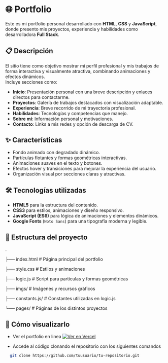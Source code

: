 # 🌐 Portfolio

Este es mi portfolio personal desarrollado con **HTML**, **CSS** y **JavaScript**, donde presento mis proyectos, experiencia y habilidades como desarrolladora **Full Stack**.

## 📋 Descripción

El sitio tiene como objetivo mostrar mi perfil profesional y mis trabajos de forma interactiva y visualmente atractiva, combinando animaciones y efectos dinámicos.  
Incluye secciones como:
- **Inicio**: Presentación personal con una breve descripción y enlaces directos para contactarme.
- **Proyectos**: Galería de trabajos destacados con visualización adaptable.
- **Experiencia**: Breve recorrido de mi trayectoria profesional.
- **Habilidades**: Tecnologías y competencias que manejo.
- **Sobre mí**: Información personal y motivaciones.
- **Contacto**: Links a mis redes y opción de descarga de CV.

## ✨ Características
- Fondo animado con degradado dinámico.
- Partículas flotantes y formas geométricas interactivas.
- Animaciones suaves en el texto y botones.
- Efectos hover y transiciones para mejorar la experiencia del usuario.
- Organización visual por secciones claras y atractivas.

## 🛠️ Tecnologías utilizadas
- **HTML5** para la estructura del contenido.
- **CSS3** para estilos, animaciones y diseño responsivo.
- **JavaScript (ES6)** para lógica de animaciones y elementos dinámicos.
- **Google Fonts** (`Noto Sans`) para una tipografía moderna y legible.

## 📂 Estructura del proyecto
.

├── index.html # Página principal del portfolio

├── style.css # Estilos y animaciones

├── logic.js # Script para partículas y formas geométricas

├── imgs/ # Imágenes y recursos gráficos

├── constants.js/ # Constantes utilizadas en logic.js

└── pages/ # Páginas de los distintos proyectos 

## 🚀 Cómo visualizarlo
- Ver el portfolio en linea [![Ver en Vercel](https://img.shields.io/badge/VERCEL-black?logo=vercel)](link)

- Accede al código clonando el repositorio con los siguientes comandos
 ```bash
   git clone https://github.com/tuusuario/tu-repositorio.git

